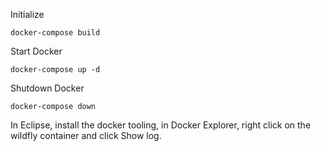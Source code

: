 Initialize

`docker-compose build`

Start Docker

`docker-compose up -d`

Shutdown Docker

`docker-compose down`

In Eclipse, install the docker tooling, in Docker Explorer, right click on the wildfly container and click Show log.